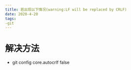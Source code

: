 ```yaml
---
title: 若出现以下情况(warning:LF will be replaced by CRLF)
date: 2020-4-20
tags: 
-git
---
```


# 解决方法

- git config core.autocrlf false